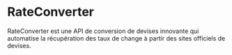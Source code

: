 # RateConverter
RateConverter est une API de conversion de devises innovante qui automatise la récupération des taux de change à partir des sites officiels de devises. 
